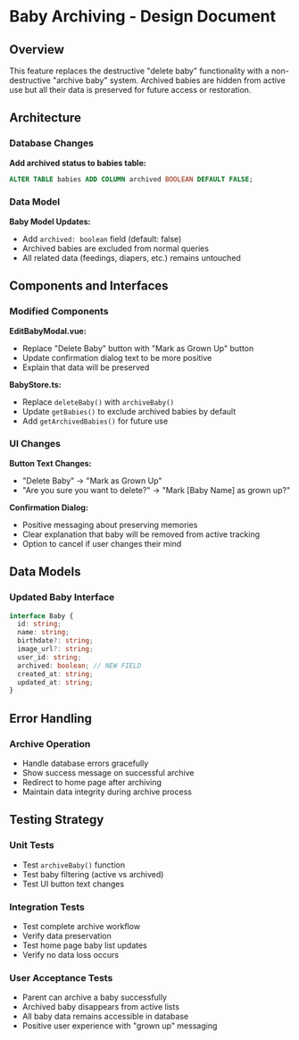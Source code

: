 # Baby Archiving - Design Document

## Overview

This feature replaces the destructive "delete baby" functionality with a non-destructive "archive baby" system. Archived babies are hidden from active use but all their data is preserved for future access or restoration.

## Architecture

### Database Changes

**Add archived status to babies table:**

```sql
ALTER TABLE babies ADD COLUMN archived BOOLEAN DEFAULT FALSE;
```

### Data Model

**Baby Model Updates:**

- Add `archived: boolean` field (default: false)
- Archived babies are excluded from normal queries
- All related data (feedings, diapers, etc.) remains untouched

## Components and Interfaces

### Modified Components

**EditBabyModal.vue:**

- Replace "Delete Baby" button with "Mark as Grown Up" button
- Update confirmation dialog text to be more positive
- Explain that data will be preserved

**BabyStore.ts:**

- Replace `deleteBaby()` with `archiveBaby()`
- Update `getBabies()` to exclude archived babies by default
- Add `getArchivedBabies()` for future use

### UI Changes

**Button Text Changes:**

- "Delete Baby" → "Mark as Grown Up"
- "Are you sure you want to delete?" → "Mark [Baby Name] as grown up?"

**Confirmation Dialog:**

- Positive messaging about preserving memories
- Clear explanation that baby will be removed from active tracking
- Option to cancel if user changes their mind

## Data Models

### Updated Baby Interface

```typescript
interface Baby {
  id: string;
  name: string;
  birthdate?: string;
  image_url?: string;
  user_id: string;
  archived: boolean; // NEW FIELD
  created_at: string;
  updated_at: string;
}
```

## Error Handling

### Archive Operation

- Handle database errors gracefully
- Show success message on successful archive
- Redirect to home page after archiving
- Maintain data integrity during archive process

## Testing Strategy

### Unit Tests

- Test `archiveBaby()` function
- Test baby filtering (active vs archived)
- Test UI button text changes

### Integration Tests

- Test complete archive workflow
- Verify data preservation
- Test home page baby list updates
- Verify no data loss occurs

### User Acceptance Tests

- Parent can archive a baby successfully
- Archived baby disappears from active lists
- All baby data remains accessible in database
- Positive user experience with "grown up" messaging
